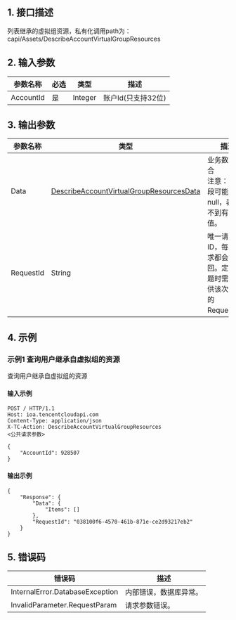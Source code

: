 ## 1. 接口描述




列表继承的虚拟组资源，私有化调用path为：capi/Assets/DescribeAccountVirtualGroupResources

## 2. 输入参数


| 参数名称 | 必选 | 类型 | 描述 |
|---------|---------|---------|---------|
| AccountId | 是 | Integer | 账户Id(只支持32位) |

## 3. 输出参数

| 参数名称 | 类型 | 描述 |
|---------|---------|---------|
| Data | [DescribeAccountVirtualGroupResourcesData](/开放API/云规范接口/版本：2022-06-01/数据结构.md#DescribeAccountVirtualGroupResourcesData) | 业务数据集合<br/>注意：此字段可能返回 null，表示取不到有效值。|
| RequestId | String | 唯一请求 ID，每次请求都会返回。定位问题时需要提供该次请求的 RequestId。|

## 4. 示例

### 示例1 查询用户继承自虚拟组的资源

查询用户继承自虚拟组的资源

#### 输入示例

```
POST / HTTP/1.1
Host: ioa.tencentcloudapi.com
Content-Type: application/json
X-TC-Action: DescribeAccountVirtualGroupResources
<公共请求参数>

{
	"AccountId": 928507
}
```

#### 输出示例

```
{
    "Response": {
        "Data": {
            "Items": []
        },
        "RequestId": "038100f6-4570-461b-871e-ce2d93217eb2"
    }
}
```












## 5. 错误码


| 错误码 | 描述 |
|---------|---------|
| InternalError.DatabaseException | 内部错误，数据库异常。 |
| InvalidParameter.RequestParam | 请求参数错误。 |
